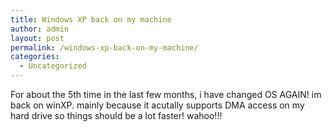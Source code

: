 ```yaml
---
title: Windows XP back on my machine
author: admin
layout: post
permalink: /windows-xp-back-on-my-machine/
categories:
  - Uncategorized
---
```

For about the 5th time in the last few months, i have changed OS AGAIN! im back on winXP. mainly because it acutally supports DMA access on my hard drive so things should be a lot faster! wahoo!!!
